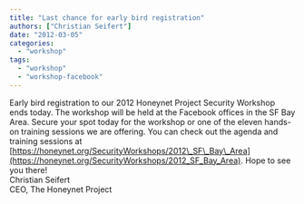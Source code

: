 ```yaml
---
title: "Last chance for early bird registration"
authors: ["Christian Seifert"]
date: "2012-03-05"
categories: 
  - "workshop"
tags: 
  - "workshop"
  - "workshop-facebook"
---
```


Early bird registration to our 2012 Honeynet Project Security Workshop ends today. The workshop will be held at the Facebook offices in the SF Bay Area. Secure your spot today for the workshop or one of the eleven hands-on training sessions we are offering. You can check out the agenda and training sessions at [https://honeynet.org/SecurityWorkshops/2012\_SF\_Bay\_Area](https://honeynet.org/SecurityWorkshops/2012_SF_Bay_Area). Hope to see you there!  
Christian Seifert  
CEO, The Honeynet Project
